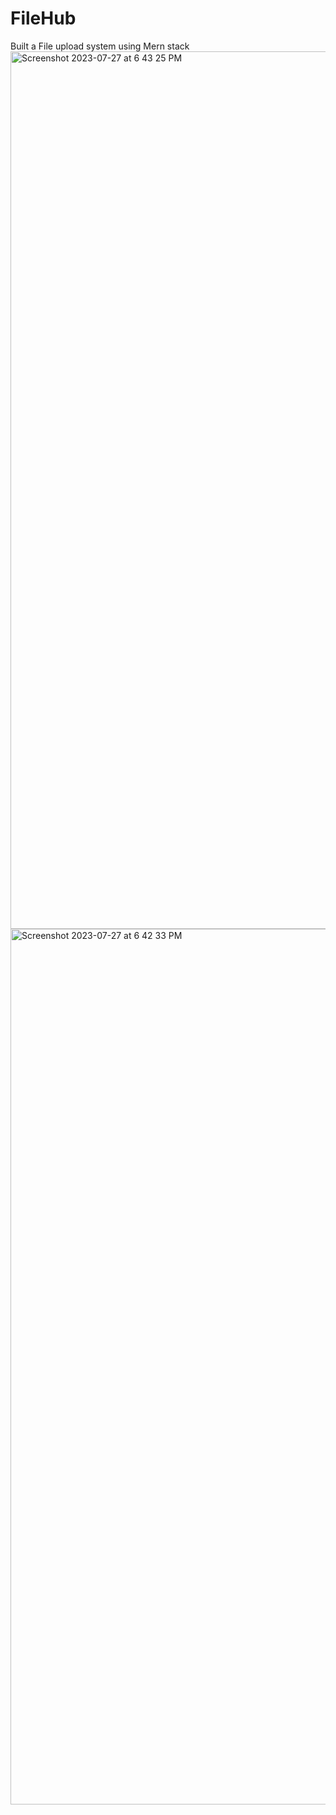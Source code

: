 # FileHub
Built a File upload system using Mern stack
<img width="1404" alt="Screenshot 2023-07-27 at 6 43 25 PM" src="https://github.com/QTUQ/FileHub/assets/112546397/338cfa12-2a40-4e94-9263-7d608f2d214d">
<img width="1401" alt="Screenshot 2023-07-27 at 6 42 33 PM" src="https://github.com/QTUQ/FileHub/assets/112546397/777ada12-e696-495b-961c-767a0b868fcc">
